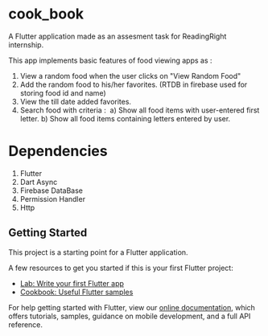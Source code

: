 # cook_book

A Flutter application made as an assesment task for ReadingRight internship. 

This app implements basic features of food viewing apps as :

1. View a random food when the user clicks on "View Random Food"
2. Add the random food to his/her favorites. (RTDB in firebase used for storing food id and name) 
3. View the till date added favorites.
4. Search food with criteria : 
   a) Show all food items with user-entered first letter.
   b) Show all food items containing letters entered by user.


# Dependencies

1. Flutter
2. Dart Async
3. Firebase DataBase
4. Permission Handler
5. Http


## Getting Started

This project is a starting point for a Flutter application.

A few resources to get you started if this is your first Flutter project:

- [Lab: Write your first Flutter app](https://flutter.dev/docs/get-started/codelab)
- [Cookbook: Useful Flutter samples](https://flutter.dev/docs/cookbook)

For help getting started with Flutter, view our
[online documentation](https://flutter.dev/docs), which offers tutorials,
samples, guidance on mobile development, and a full API reference.
